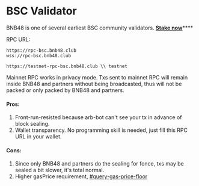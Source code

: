 # BSC Validator

BNB48 is one of several earliest BSC community validators.  [**Stake now**](https://www.bnbchain.org/en/staking/validator/bva1ygrhjdjfyn2ffh5ha5llf5g6l3wxjt29hz9q4s)****

RPC URL:

```
https://rpc-bsc.bnb48.club
wss://rpc-bsc.bnb48.club

https://testnet-rpc-bsc.bnb48.club \\ testnet
```

Mainnet RPC works in privacy mode. Txs sent to mainnet RPC will remain inside BNB48 and partners without being broadcasted, thus will not be packed or only packed by BNB48 and partners.

#### Pros:&#x20;

1. Front-run-resisted because arb-bot can't see your tx in advance of block sealing.
2. Wallet transparency. No programming skill is needed, just fill this RPC URL in your wallet.

#### Cons:&#x20;

1. Since only BNB48 and partners do the sealing for fonce, txs may be sealed a bit slower, it's total normal.
2. Higher gasPrice requirement, [#query-gas-price-floor](enhanced-rpc/puissant-api.md#query-gas-price-floor "mention")
